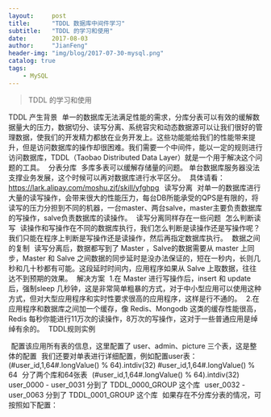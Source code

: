 ```yaml
---
layout:     post
title:      "TDDL 数据库中间件学习"
subtitle:   "TDDL 的学习和使用"
date:       2017-08-03
author:     "JianFeng"
header-img: "img/blog/2017-07-30-mysql.png"
catalog: true
tags:
    - MySQL
---
```


> TDDL 的学习和使用

TDDL 产生背景
 
单一的数据库无法满足性能的需求，分库分表可以有效的缓解数据量大的压力，数据切分、读写分离、系统容灾和动态数据源可以让我们很好的管理数据，使我们的开发精力都放在业务开发上。这些功能能给我们的性能带来提升，但是访问数据库的操作却很困难。我们需要一个中间件，能以一定的规则进行访问数据库，TDDL（Taobao Distributed Data Layer）就是一个用于解决这个问题的工具。
 
分表分库
 
多库多表可以缓解存储量的问题。 单台数据库服务器没法支撑业务发展，这个时候可以再对数据库进行水平区分。
 
具体请看：https://lark.alipay.com/moshu.zjf/skill/yfghpg 
 
读写分离
 
对单一的数据库进行大量的读写操作，会带来很大的性能压力，每台DB所能承受的QPS是有限的，将读写的压力分担到不同的机器，一台master、两台salve，master主要负责数据库的写操作，salve负责数据库的读操作。
 
读写分离同样存在一些问题
 
怎么判断读写
 
读操作和写操作在不同的数据库执行，我们怎么判断是读操作还是写操作呢？我们只能在程序上判断是写操作还是读操作，然后再指定数据库执行。
 
数据之间的复制
 
读写分离后，数据都写到了 Master ，Salve的数据需要从 master 上同步，Master 和 Salve 之间数据的同步延时是没办法保证的，短在一秒内，长则几秒和几十秒都有可能。这段延时时间内，应用程序如果从 Salve 上取数据，往往达不到预期的效果。
 
解决方案
 
1.在 Master 进行写操作后，insert 和 update 后，强制sleep 几秒钟，这是非常简单粗暴的方式，对于中小型应用可以使用这种方式，但对大型应用程序和实时性要求很高的应用程序，这样是行不通的。
 
2.在应用程序和数据库之间加一个缓存，像 Redis、Mongodb 这类的缓存性能很高，Redis 每秒你能进行11万次的读操作，8万次的写操作，这对于一些普通应用是绰绰有余的。
 
TDDL规则实例
 
<?xml version="1.0" encoding="gb2312"?>
<!DOCTYPE beans PUBLIC "-//SPRING//DTD BEAN//EN" "http://www.springframework.org/dtd/spring-beans.dtd">
<beans>
  <!-- 这个bean配置为TDDL规则总配置 -->
  <bean id="vtabroot" class="com.taobao.tddl.interact.rule.VirtualTableRoot" init-method="init">
    <!-- 没有被配置在tableRules的逻辑表都将在这个group里，以单表形式执行 -->
    <!-- 注意，这里的YOUR_GROUP_KEY只是示例，使用时要填应用实际使用的GroupKey -->
    <property name="defaultDbIndex" value="YOUR_GROUP_KEY"/>  
    <!-- 数据库类型,默认是mysql -->
    <property name="dbType" value="MYSQL"></property> 
    <!-- 该map配置有分表的逻辑表，有几个表有分表就配置几个键值对(该事例表示只有三个表需要分表)-->
    <property name="tableRules">
      <map> 
        <!-- key是逻辑表名，value指的是对应具体配置的id -->
        <entry key="user" value-ref="user_bean"></entry> 
        <!-- 逻辑表名为admin，具体的分表规则在id="admin_bean"的配置中 -->
        <entry key="admin" value-ref="admin_bean"></entry> 
        <!-- 这张表是单表，可以配置在这，不配置的话默认走defaultDbIndex -->
        <entry key="picture" value-ref="picture_bean"></entry> 
      </map>
    </property>
  </bean>
 
配置该应用所有表的信息，这里配置了 user、admin、picture 三个表，这是整体的配置
 
我们还要对单表进行详细配置，例如配置user表：
 
  <bean id="user_bean" class="com.taobao.tddl.interact.rule.TableRule">
    <!-- groupKey格式框架，{}中的数将会被dbRuleArray的值替代，并保持位数 -->
    <property name="dbNamePattern" value="TDDL_{0000}_GROUP"/> 
    <!-- 具体的分库规则 -->
    <property name="dbRuleArray"> 
      <!-- 按照user_id取模划分64张表，结果除以32后分到两个库中 -->
      <value>(#user_id,1,64#.longValue() % 64).intdiv(32)</value> 
    </property>
    <!-- 具体表名格式框架，{}中的数将会被tbRuleArray的值替代，并保持位数 -->
    <property name="tbNamePattern" value="user_{0000}"></property> 
    <!-- 具体的分表规则 -->
    <property name="tbRuleArray"> 
      <!-- 按照user_id取模划分64张表 -->
      <value>#user_id,1,64#.longValue() % 64</value> 
    </property>
    <!-- 全表扫描开关，默认关闭，是否允许应用端在没有给定分表键值的情况下查询全表 -->
    <property name="allowFullTableScan" value="true"/> 
  </bean>
 
分了两个库和64张表
 
<value>(#user_id,1,64#.longValue() % 64).intdiv(32)</value> 
 
user_0000 - user_0031 分到了 TDDL_0000_GROUP 这个库
 
user_0032 - user_0063 分到了 TDDL_0001_GROUP 这个库
 
如果存在不分库分表的情况，可按照如下配置：
 
  <bean id="picture_bean" class="com.taobao.tddl.interact.rule.TableRule">
    <property name="dbNamePattern" value="YOUR_GROUP_KEY"/> 
    <property name="tbNamePattern" value="picture"></property>
  </bean>
